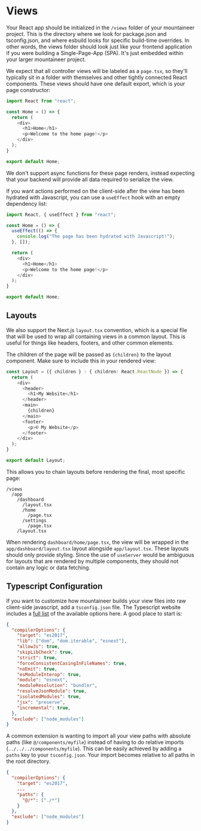 # Views

Your React app should be initialized in the `/views` folder of your mountaineer project. This is the directory where we look for package.json and tsconfig.json, and where esbuild looks for specific build-time overrides. In other words, the views folder should look just like your frontend application if you were building a Single-Page-App (SPA). It's just embedded within your larger mountaineer project.

We expect that all controller views will be labeled as a `page.tsx`, so they'll typically sit in a folder with themselves and other tightly connected React components. These views should have one default export, which is your page constructor:

```typescript title="/views/app/home/page.tsx"
import React from "react";

const Home = () => {
  return (
    <div>
      <h1>Home</h1>
      <p>Welcome to the home page!</p>
    </div>
  );
}

export default Home;
```

We don't support async functions for these page renders, instead expecting that your backend will provide all data required to serialize the view.

If you want actions performed on the client-side after the view has been hydrated with Javascript, you can use a `useEffect` hook with an empty dependency list:

```typescript title="/views/app/home/page.tsx"
import React, { useEffect } from "react";

const Home = () => {
  useEffect(() => {
    console.log("The page has been hydrated with Javascript!");
  }, []);

  return (
    <div>
      <h1>Home</h1>
      <p>Welcome to the home page!</p>
    </div>
  );
}

export default Home;
```

## Layouts

We also support the Next.js `layout.tsx` convention, which is a special file that will be used to wrap all containing views in a common layout. This is useful for things like headers, footers, and other common elements.

The children of the page will be passed as `{children}` to the layout component. Make sure to include this in your rendered view:

```typescript title="/views/app/layout.tsx"
const Layout = ({ children } : { children: React.ReactNode }) => {
  return (
    <div>
      <header>
        <h1>My Website</h1>
      </header>
      <main>
        {children}
      </main>
      <footer>
        <p>© My Website</p>
      </footer>
    </div>
  );
}

export default Layout;
```

This allows you to chain layouts before rendering the final, most specific page:

```
/views
  /app
    /dashboard
      /layout.tsx
      /home
        /page.tsx
      /settings
        /page.tsx
    /layout.tsx
```

When rendering `dashboard/home/page.tsx`, the view will be wrapped in the `app/dashboard/layout.tsx` layout alongside `app/layout.tsx`. These layouts should only provide styling. Since the use of `useServer` would be ambiguous for layouts that are rendered by multiple components, they should not contain any logic or data fetching.

## Typescript Configuration

If you want to customize how mountaineer builds your view files into raw client-side javascript, add a `tsconfig.json` file. The Typescript website includes a [full list](https://www.typescriptlang.org/tsconfig) of the available options here. A good place to start is:

```json
{
  "compilerOptions": {
    "target": "es2017",
    "lib": ["dom", "dom.iterable", "esnext"],
    "allowJs": true,
    "skipLibCheck": true,
    "strict": true,
    "forceConsistentCasingInFileNames": true,
    "noEmit": true,
    "esModuleInterop": true,
    "module": "esnext",
    "moduleResolution": "bundler",
    "resolveJsonModule": true,
    "isolatedModules": true,
    "jsx": "preserve",
    "incremental": true,
  },
  "exclude": ["node_modules"]
}
```

A common extension is wanting to import all your view paths with absolute paths (like `@/components/myfile`) instead of having to do relative imports (`../../../components/myfile`). This can be easily achieved by adding a `paths` key to your `tsconfig.json`. Your import becomes relative to all paths in the root directory.

```json
{
  "compilerOptions": {
    "target": "es2017",
    ...
    "paths": {
      "@/*": ["./*"]
    }
  },
  "exclude": ["node_modules"]
}
```
